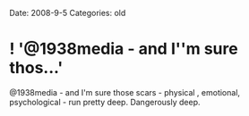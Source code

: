 Date: 2008-9-5
Categories: old

# ! '@1938media - and I''m sure thos...'

@1938media - and I'm sure those scars - physical , emotional, psychological - run pretty deep. Dangerously deep.
